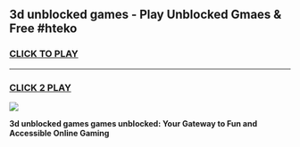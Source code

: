 
## 3d unblocked games - Play Unblocked Gmaes & Free #hteko
<h3>
<a href="https://news.freeplayer.one?title=3d_unblocked_games&ref=03M">CLICK TO PLAY</a></h3>
<hr>

<h3>
<a href="https://news.freeplayer.one?title=3d_unblocked_games&ref=03M">CLICK 2 PLAY</a>
  
</h3>

<a href="https://news.freeplayer.one?title=3d_unblocked_games&ref=03M"><img src="https://clearcache.store/games.png"></a>


**3d unblocked games games unblocked: Your Gateway to Fun and Accessible Online Gaming**

